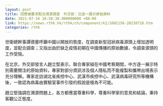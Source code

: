 ```yaml
---
layout: post
title: 回應被要求配合溯源調查　外交部：已逐一展示原始資料
date: 2021-07-16 16:58:38.000000000 +08:00
link: https://news.rthk.hk/rthk/ch/component/k2/1601156-20210716.htm
categories: rthk
---
```


世衛總幹事譚德塞呼籲中國以開放的態度，在調查新型冠狀病毒源頭上增加透明度，並配合調查；又指出由於缺乏疫情初期在中國傳播的原始數據，令調查源頭的工作受阻。

在北京，外交部發言人趙立堅表示，聯合專家組在中國考察期間，中方逐一展示特別需要關注的原始資料，專家對部分資訊涉及個人隱私而不能複製和攜帶出境表示充分理解。專家走訪湖北省疾控中心、武漢市疾控中心、武漢病毒研究所等機構後，一致認為病毒由實驗室事件引發的假說是極為不可能。

趙立堅強調在溯源問題上，各方都應當尊重科學，尊重科學家的意見和結論，秉持客觀公正態度。
